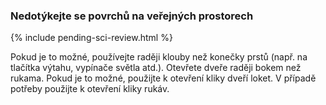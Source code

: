 ### Nedotýkejte se povrchů na veřejných prostorech

{% include pending-sci-review.html %}

Pokud je to možné, používejte raději klouby než konečky prstů (např. na tlačítka výtahu, vypínače světla atd.). Otevřete dveře raději bokem než rukama. Pokud je to možné, použijte k otevření kliky dveří loket. V případě potřeby použijte k otevření kliky rukáv.
